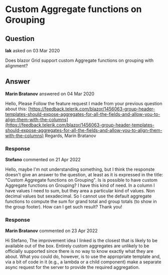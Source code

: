 # Custom Aggregate functions on Grouping

## Question

**lak** asked on 03 Mar 2020

Does blazor Grid support custom Aggregate functions on grouping with alignment?

## Answer

**Marin Bratanov** answered on 04 Mar 2020

Hello, Please Follow the feature request I made from your previous question about this: [https://feedback.telerik.com/blazor/1456063-group-header-templates-should-expose-aggregates-for-all-the-fields-and-allow-you-to-align-them-with-the-columns](https://feedback.telerik.com/blazor/1456063-group-header-templates-should-expose-aggregates-for-all-the-fields-and-allow-you-to-align-them-with-the-columns) Regards, Marin Bratanov

### Response

**Stefano** commented on 21 Apr 2022

Hello, maybe I'm not understanding something, but I think the responste doesn't give an answer to the question, at least as it is expressed in the title: "Custom Aggregate functions on Grouping". Is is possible to have custom Aggregate functions on Grouping? I have this kind of need. In a column I have values I need to sum, but they area a particular kind of values. Non decimal values but sexadecimal. So I cannot use the default aggregate functions to compute the sum for grand total and group totals (to show in the group footer). How can I get such result? Thank you!

### Response

**Marin Bratanov** commented on 23 Apr 2022

Hi Stefano, The improvement idea I linked is the closest that is likely to be available out of the box. Entirely custom aggregates are unlikely to be officially supported since there is no way to know exactly what they are about. What you could do, however, is to use the appropriate template and, via a bit of code in it (e.g., a lambda or a child component) make a separate async request for the server to provide the required aggregation.

